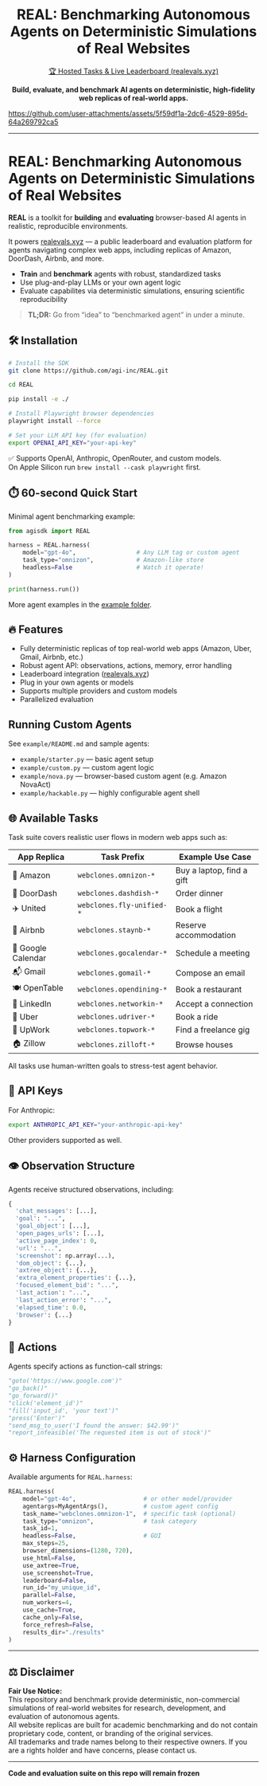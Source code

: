 <p align="center">
<h1 align="center">REAL: Benchmarking Autonomous Agents on Deterministic Simulations of Real Websites</h1>
</p>

<p align="center">
<a href="https://www.realevals.xyz">🏆 Hosted Tasks & Live Leaderboard (realevals.xyz)</a>
</p>

<p align="center">
<b>Build, evaluate, and benchmark AI agents on deterministic, high-fidelity web replicas of real-world apps.</b>
</p>


https://github.com/user-attachments/assets/5f59df1a-2dc6-4529-895d-64a269792ca5


<!-- <p align="center">
<img src="docs/images/real.gif" alt="REAL benchmark demo" width="600">
</p> -->

---

# REAL: Benchmarking Autonomous Agents on Deterministic Simulations of Real Websites

**REAL** is a toolkit for **building** and **evaluating** browser-based AI agents in realistic, reproducible environments.

It powers [realevals.xyz](https://www.realevals.xyz) — a public leaderboard and evaluation platform for agents navigating complex web apps, including replicas of Amazon, DoorDash, Airbnb, and more.

- **Train** and **benchmark** agents with robust, standardized tasks
- Use plug-and-play LLMs or your own agent logic
- Evaluate capabilites via deterministic simulations, ensuring scientific reproducibility

> **TL;DR:** Go from “idea” to “benchmarked agent” in under a minute.

## 🛠️ Installation

```bash
# Install the SDK
git clone https://github.com/agi-inc/REAL.git

cd REAL

pip install -e ./

# Install Playwright browser dependencies
playwright install --force

# Set your LLM API key (for evaluation)
export OPENAI_API_KEY="your-api-key"
```

✅ Supports OpenAI, Anthropic, OpenRouter, and custom models.<br>
On Apple Silicon run `brew install --cask playwright` first.

## ⏱️ 60-second Quick Start

Minimal agent benchmarking example:

```python
from agisdk import REAL

harness = REAL.harness(
    model="gpt-4o",                 # Any LLM tag or custom agent
    task_type="omnizon",            # Amazon-like store
    headless=False                  # Watch it operate!
)

print(harness.run())
```

More agent examples in the [example folder](example).

## 🔥 Features

- Fully deterministic replicas of top real-world web apps (Amazon, Uber, Gmail, Airbnb, etc.)
- Robust agent API: observations, actions, memory, error handling
- Leaderboard integration ([realevals.xyz](https://realevals.xyz))
- Plug in your own agents or models
- Supports multiple providers and custom models
- Parallelized evaluation

## Running Custom Agents

See `example/README.md` and sample agents:

- `example/starter.py` — basic agent setup
- `example/custom.py` — custom agent logic
- `example/nova.py` — browser-based custom agent (e.g. Amazon NovaAct)
- `example/hackable.py` — highly configurable agent shell

## 🌐 Available Tasks

Task suite covers realistic user flows in modern web apps such as:

| App Replica        | Task Prefix               | Example Use Case          |
| ------------------ | ------------------------- | ------------------------- |
| 🛒 Amazon          | `webclones.omnizon-*`     | Buy a laptop, find a gift |
| 🍔 DoorDash        | `webclones.dashdish-*`    | Order dinner              |
| ✈️ United          | `webclones.fly-unified-*` | Book a flight             |
| 🏡 Airbnb          | `webclones.staynb-*`      | Reserve accommodation     |
| 📅 Google Calendar | `webclones.gocalendar-*`  | Schedule a meeting        |
| 📬 Gmail           | `webclones.gomail-*`      | Compose an email          |
| 🍽️ OpenTable       | `webclones.opendining-*`  | Book a restaurant         |
| 👔 LinkedIn        | `webclones.networkin-*`   | Accept a connection       |
| 🚗 Uber            | `webclones.udriver-*`     | Book a ride               |
| 💼 UpWork          | `webclones.topwork-*`     | Find a freelance gig      |
| 🏠 Zillow          | `webclones.zilloft-*`     | Browse houses             |

All tasks use human-written goals to stress-test agent behavior.

## 🔑 API Keys

For Anthropic:

```bash
export ANTHROPIC_API_KEY="your-anthropic-api-key"
```

Other providers supported as well.

## 👁️ Observation Structure

Agents receive structured observations, including:

```python
{
  'chat_messages': [...],
  'goal': "...",
  'goal_object': [...],
  'open_pages_urls': [...],
  'active_page_index': 0,
  'url': "...",
  'screenshot': np.array(...),
  'dom_object': {...},
  'axtree_object': {...},
  'extra_element_properties': {...},
  'focused_element_bid': "...",
  'last_action': "...",
  'last_action_error': "...",
  'elapsed_time': 0.0,
  'browser': {...}
}
```

## 🎯 Actions

Agents specify actions as function-call strings:

```python
"goto('https://www.google.com')"
"go_back()"
"go_forward()"
"click('element_id')"
"fill('input_id', 'your text')"
"press('Enter')"
"send_msg_to_user('I found the answer: $42.99')"
"report_infeasible('The requested item is out of stock')"
```

## ⚙️ Harness Configuration

Available arguments for `REAL.harness`:

```python
REAL.harness(
    model="gpt-4o",                   # or other model/provider
    agentargs=MyAgentArgs(),          # custom agent config
    task_name="webclones.omnizon-1",  # specific task (optional)
    task_type="omnizon",              # task category
    task_id=1,
    headless=False,                   # GUI
    max_steps=25,
    browser_dimensions=(1280, 720),
    use_html=False,
    use_axtree=True,
    use_screenshot=True,
    leaderboard=False,
    run_id="my_unique_id",
    parallel=False,
    num_workers=4,
    use_cache=True,
    cache_only=False,
    force_refresh=False,
    results_dir="./results"
)
```

---

## ⚖️ Disclaimer

**Fair Use Notice:**  
This repository and benchmark provide deterministic, non-commercial simulations of real-world websites for research, development, and evaluation of autonomous agents.  
All website replicas are built for academic benchmarking and do not contain proprietary code, content, or branding of the original services.  
All trademarks and trade names belong to their respective owners. If you are a rights holder and have concerns, please contact us.

---

**Code and evaluation suite on this repo will remain frozen**
